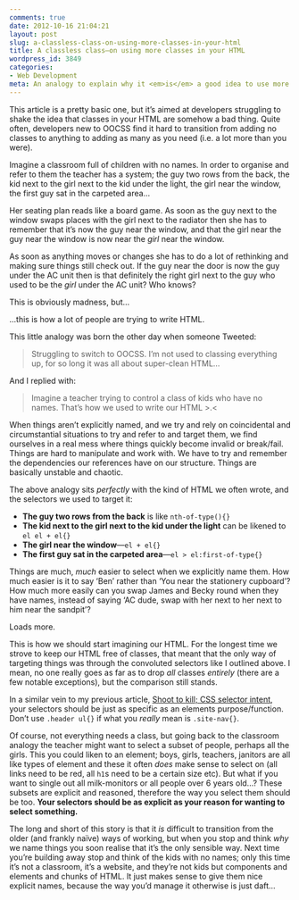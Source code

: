 ```yaml
---
comments: true
date: 2012-10-16 21:04:21
layout: post
slug: a-classless-class-on-using-more-classes-in-your-html
title: A classless class—on using more classes in your HTML
wordpress_id: 3849
categories:
- Web Development
meta: An analogy to explain why it <em>is</em> a good idea to use more classes.
---
```


This article is a pretty basic one, but it’s aimed at developers struggling to shake the idea that classes in your HTML are somehow a bad thing. Quite often, developers new to OOCSS find it hard to transition from adding no classes to anything to adding as many as you need (i.e. a lot more than you were).

Imagine a classroom full of children with no names. In order to organise and refer to them the teacher has a system; the guy two rows from the back, the kid next to the girl next to the kid under the light, the girl near the window, the first guy sat in the carpeted area…

Her seating plan reads like a board game. As soon as the guy next to the window swaps places with the girl next to the radiator then she has to remember that it’s now the guy near the window, and that the girl near the guy near the window is now near the _girl_ near the window.

As soon as anything moves or changes she has to do a lot of rethinking and making sure things still check out. If the guy near the door is now the guy under the AC unit then is that definitely the right girl next to the guy who used to be the _girl_ under the AC unit? Who knows?

This is obviously madness, but…

…this is how a lot of people are trying to write HTML.

This little analogy was born the other day when someone Tweeted:

> Struggling to switch to OOCSS. I’m not used to classing everything up, for so long it was all about super-clean HTML…

And I replied with:

> Imagine a teacher trying to control a class of kids who have no names. That’s how we used to write our HTML >.<

When things aren’t explicitly named, and we try and rely on coincidental and circumstantial situations to try and refer to and target them, we find ourselves in a real mess where things quickly become invalid or break/fail. Things are hard to manipulate and work with. We have to try and remember the dependencies our references have on our structure. Things are basically unstable and chaotic.

The above analogy sits _perfectly_ with the kind of HTML we often wrote, and the selectors we used to target it:

* **The guy two rows from the back** is like `nth-of-type(){}`
* **The kid next to the girl next to the kid under the light** can be likened to `el el + el{}`
* **The girl near the window**—`el + el{}`
* **The first guy sat in the carpeted area**—`el > el:first-of-type{}`

Things are much, _much_ easier to select when we explicitly name them. How much easier is it to say ‘Ben’ rather than ‘You near the stationery cupboard’? How much more easily can you swap James and Becky round when they have names, instead of saying ‘AC dude, swap with her next to her next to him near the sandpit’?

Loads more.

This is how we should start imagining our HTML. For the longest time we strove to keep our HTML free of classes, that meant that the only way of targeting things was through the convoluted selectors like I outlined above. I mean, no one really goes as far as to drop _all_ classes _entirely_ (there are a few notable exceptions), but the comparison still stands.

In a similar vein to my previous article, [Shoot to kill; CSS selector intent](http://csswizardry.com/2012/07/shoot-to-kill-css-selector-intent/), your selectors should be just as specific as an elements purpose/function. Don’t use `.header ul{}` if what you _really_ mean is `.site-nav{}`.

Of course, not everything needs a class, but going back to the classroom analogy the teacher might want to select a subset of people, perhaps all the girls. This you could liken to an element; boys, girls, teachers, janitors are all like types of element and these it often _does_ make sense to select on (all links need to be red, all `h1`s need to be a certain size etc). But what if you want to single out all milk-monitors or all people over 6 years old…? These subsets are explicit and reasoned, therefore the way you select them should be too. **Your selectors should be as explicit as your reason for wanting to select something.**

The long and short of this story is that it _is_ difficult to transition from the older (and frankly naïve) ways of working, but when you stop and think _why_ we name things you soon realise that it’s the only sensible way. Next time you’re building away stop and think of the kids with no names; only this time it’s not a classroom, it’s a website, and they’re not kids but components and elements and chunks of HTML. It just makes sense to give them nice explicit names, because the way you’d manage it otherwise is just daft…
